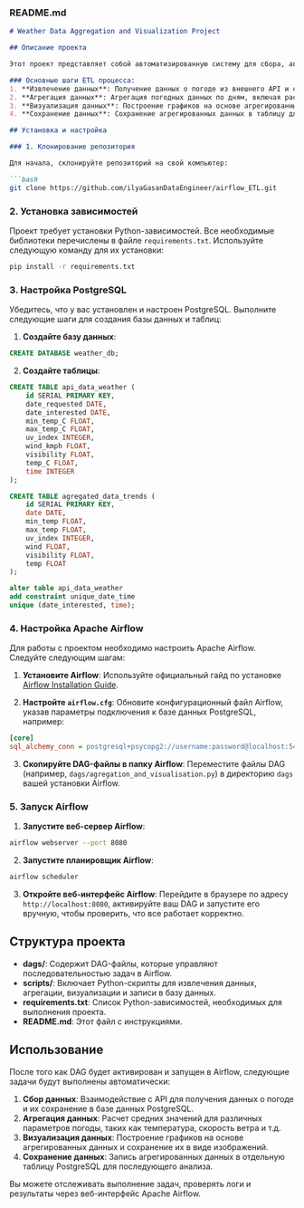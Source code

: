### README.md

```markdown
# Weather Data Aggregation and Visualization Project

## Описание проекта

Этот проект представляет собой автоматизированную систему для сбора, агрегации, визуализации и хранения данных о погоде. С помощью Apache Airflow выполняется последовательность задач (DAG), которая автоматизирует извлечение данных с использованием API, агрегацию, построение графиков и сохранение результатов в базе данных PostgreSQL.

### Основные шаги ETL процесса:
1. **Извлечение данных**: Получение данных о погоде из внешнего API и сохранение их в базу данных PostgreSQL.
2. **Агрегация данных**: Агрегация погодных данных по дням, включая расчеты минимальных и максимальных температур, средней скорости ветра и других параметров.
3. **Визуализация данных**: Построение графиков на основе агрегированных данных с использованием Matplotlib.
4. **Сохранение данных**: Сохранение агрегированных данных в таблицу для последующего анализа.

## Установка и настройка

### 1. Клонирование репозитория

Для начала, склонируйте репозиторий на свой компьютер:

```bash
git clone https://github.com/ilyaGasanDataEngineer/airflow_ETL.git
```

### 2. Установка зависимостей

Проект требует установки Python-зависимостей. Все необходимые библиотеки перечислены в файле `requirements.txt`. Используйте следующую команду для их установки:

```bash
pip install -r requirements.txt
```

### 3. Настройка PostgreSQL

Убедитесь, что у вас установлен и настроен PostgreSQL. Выполните следующие шаги для создания базы данных и таблиц:

1. **Создайте базу данных**:

```sql
CREATE DATABASE weather_db;
```

2. **Создайте таблицы**:

```sql
CREATE TABLE api_data_weather (
    id SERIAL PRIMARY KEY,
    date_requested DATE,
    date_interested DATE,
    min_temp_C FLOAT,
    max_temp_C FLOAT,
    uv_index INTEGER,
    wind_kmph FLOAT,
    visibility FLOAT,
    temp_C FLOAT,
    time INTEGER
);

CREATE TABLE agregated_data_trends (
    id SERIAL PRIMARY KEY,
    date DATE,
    min_temp FLOAT,
    max_temp FLOAT,
    uv_index INTEGER,
    wind FLOAT,
    visibility FLOAT,
    temp FLOAT
);

alter table api_data_weather
add constraint unique_date_time
unique (date_interested, time);
```

### 4. Настройка Apache Airflow

Для работы с проектом необходимо настроить Apache Airflow. Следуйте следующим шагам:

1. **Установите Airflow**: Используйте официальный гайд по установке [Airflow Installation Guide](https://airflow.apache.org/docs/apache-airflow/stable/installation.html).

2. **Настройте `airflow.cfg`**: Обновите конфигурационный файл Airflow, указав параметры подключения к базе данных PostgreSQL, например:

```ini
[core]
sql_alchemy_conn = postgresql+psycopg2://username:password@localhost:5432/weather_db
```

3. **Скопируйте DAG-файлы в папку Airflow**: Переместите файлы DAG (например, `dags/agregation_and_visualisation.py`) в директорию `dags` вашей установки Airflow.

### 5. Запуск Airflow

1. **Запустите веб-сервер Airflow**:

```bash
airflow webserver --port 8080
```

2. **Запустите планировщик Airflow**:

```bash
airflow scheduler
```

3. **Откройте веб-интерфейс Airflow**: Перейдите в браузере по адресу `http://localhost:8080`, активируйте ваш DAG и запустите его вручную, чтобы проверить, что все работает корректно.

## Структура проекта

- **dags/**: Содержит DAG-файлы, которые управляют последовательностью задач в Airflow.
- **scripts/**: Включает Python-скрипты для извлечения данных, агрегации, визуализации и записи в базу данных.
- **requirements.txt**: Список Python-зависимостей, необходимых для выполнения проекта.
- **README.md**: Этот файл с инструкциями.

## Использование

После того как DAG будет активирован и запущен в Airflow, следующие задачи будут выполнены автоматически:

1. **Сбор данных**: Взаимодействие с API для получения данных о погоде и их сохранение в базе данных PostgreSQL.
2. **Агрегация данных**: Расчет средних значений для различных параметров погоды, таких как температура, скорость ветра и т.д.
3. **Визуализация данных**: Построение графиков на основе агрегированных данных и сохранение их в виде изображений.
4. **Сохранение данных**: Запись агрегированных данных в отдельную таблицу PostgreSQL для последующего анализа.

Вы можете отслеживать выполнение задач, проверять логи и результаты через веб-интерфейс Apache Airflow.

